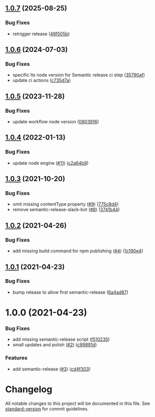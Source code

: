 ## [1.0.7](https://github.com/SearchKings/gulp-gcs-upload/compare/v1.0.6...v1.0.7) (2025-08-25)


### Bug Fixes

* retrigger release ([49f505b](https://github.com/SearchKings/gulp-gcs-upload/commit/49f505bf8b1ea07c0e0a0bf57940f689675ec49f))

## [1.0.6](https://github.com/SearchKings/gulp-gcs-upload/compare/v1.0.5...v1.0.6) (2024-07-03)


### Bug Fixes

* specific lts node version for Semantic release ci step ([35790af](https://github.com/SearchKings/gulp-gcs-upload/commit/35790afac8139015f10956ae31fe952d538de782))
* update ci actions ([c735d7a](https://github.com/SearchKings/gulp-gcs-upload/commit/c735d7aad50b6b74f705189eb0a779eba4b7f0d6))

## [1.0.5](https://github.com/SearchKings/gulp-gcs-upload/compare/v1.0.4...v1.0.5) (2023-11-28)


### Bug Fixes

* update workflow node version ([0803916](https://github.com/SearchKings/gulp-gcs-upload/commit/0803916becaa2c30c40fb157d0980d5170d01546))

## [1.0.4](https://github.com/SearchKings/gulp-gcs-upload/compare/v1.0.3...v1.0.4) (2022-01-13)


### Bug Fixes

* update node engine ([#11](https://github.com/SearchKings/gulp-gcs-upload/issues/11)) ([c2a64b9](https://github.com/SearchKings/gulp-gcs-upload/commit/c2a64b9c1e322046e3c3f90d182db633c3da94ca))

## [1.0.3](https://github.com/SearchKings/gulp-gcs-upload/compare/v1.0.2...v1.0.3) (2021-10-20)


### Bug Fixes

* omit missing contentType property ([#9](https://github.com/SearchKings/gulp-gcs-upload/issues/9)) ([775c8d4](https://github.com/SearchKings/gulp-gcs-upload/commit/775c8d44071d0a4c23544d383fa59f252cbf3849))
* remove semantic-release-slack-bot ([#8](https://github.com/SearchKings/gulp-gcs-upload/issues/8)) ([3741b44](https://github.com/SearchKings/gulp-gcs-upload/commit/3741b44572b2a4bb3c91c86ddd3f00bca7e98b1b))

## [1.0.2](https://github.com/SearchKings/gulp-gcs-upload/compare/v1.0.1...v1.0.2) (2021-04-26)


### Bug Fixes

* add missing build command for npm publishing ([#4](https://github.com/SearchKings/gulp-gcs-upload/issues/4)) ([1c190e4](https://github.com/SearchKings/gulp-gcs-upload/commit/1c190e43ad283e85f3d26cd0fb96fb0bf06c2573))

## [1.0.1](https://github.com/SearchKings/gulp-gcs-upload/compare/v1.0.0...v1.0.1) (2021-04-23)


### Bug Fixes

* bump release to allow first semantic-release ([6a4ad87](https://github.com/SearchKings/gulp-gcs-upload/commit/6a4ad87533d8ab8bc93b2a7a86b0323aa9c59dbf))

# 1.0.0 (2021-04-23)


### Bug Fixes

* add missing semantic-release script ([f510235](https://github.com/SearchKings/gulp-gcs-upload/commit/f510235926a5f7dcff5ec2e7b621f3e4b76d0be4))
* small updates and polish ([#2](https://github.com/SearchKings/gulp-gcs-upload/issues/2)) ([c99891d](https://github.com/SearchKings/gulp-gcs-upload/commit/c99891d887b0da45cd1f335d3b1f9cda5c2f564e))


### Features

* add semantic-release ([#3](https://github.com/SearchKings/gulp-gcs-upload/issues/3)) ([cd4f303](https://github.com/SearchKings/gulp-gcs-upload/commit/cd4f3037522c9243ab67479d005eb08d7eed18c8))

# Changelog

All notable changes to this project will be documented in this file. See [standard-version](https://github.com/conventional-changelog/standard-version) for commit guidelines.

